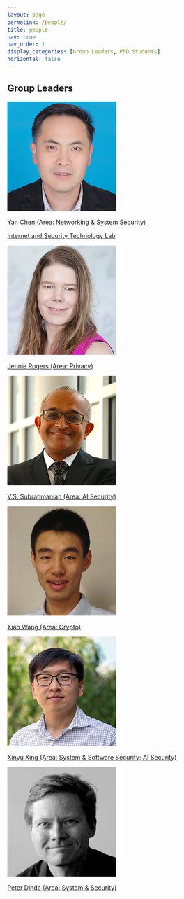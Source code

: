 ```yaml
---
layout: page
permalink: /people/
title: people
nav: true
nav_order: 1
display_categories: [Group Leaders, PhD Students]
horizontal: false
---
```

<!-- _pages/people.md -->
<div class="people">
<h2>Group Leaders</h2>
<p>
<div class="member">
  <a href="http://www.cs.northwestern.edu/~ychen/">
    <p><img src="/assets/img/people/chen-yan.jpeg" alt="Yan Chen"></p>
    <p>Yan Chen (Area: Networking & System Security)</p>
  </a>
  <p><a href="http://list.cs.northwestern.edu">Internet and Security Technology Lab</a></p>
</div>
<div class="member">
  <a href="http://users.eecs.northwestern.edu/~jennie/">
    <p><img src="/assets/img/people/rogers-jennie.jpeg" alt="Jennie Rogers"></p>
    <p>Jennie Rogers (Area: Privacy)</p>
  </a>
</div>
<div class="member">
  <a href="https://vssubrah.github.io/">
    <p><img src="/assets/img/people/subrahmanian-vs.jpeg" alt="V.S. Subrahmanian"></p>
    <p>V.S. Subrahmanian (Area: AI Security)</p>
  </a>
</div>
<div class="member">
  <a href="https://wangxiao1254.github.io/">
    <p><img src="/assets/img/people/wang-xiao.jpeg" alt="Xiao Wang"></p>
    <p>Xiao Wang (Area: Crypto)</p>
  </a>
</div>
<div class="member">
  <a href="http://xinyuxing.org/">
    <p><img src="/assets/img/people/xing-xinyu.jpeg" alt="Xinyu Xing"></p>
    <p>Xinyu Xing (Area: System & Software Security; AI Security)</p>
  </a>
</div>
<div class="member">
  <a href="http://pdinda.org/">
    <p><img src="/assets/img/people/dinda-peter.jpeg" alt="Peter Dinda"></p>
    <p>Peter Dinda (Area: System & Security)</p>
  </a>
</div>
</p>

</div>
